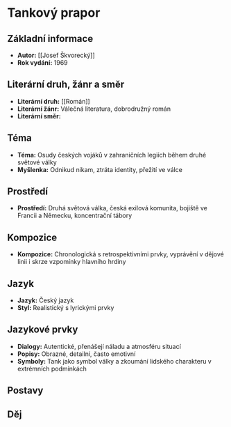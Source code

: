 # Tankový prapor

## Základní informace
- **Autor:** [[Josef Škvorecký]]
- **Rok vydání:** 1969

## Literární druh, žánr a směr 
- **Literární druh:** [[Román]]
- **Literární žánr:** Válečná literatura, dobrodružný román
- **Literární směr:** 

## Téma 
- **Téma:** Osudy českých vojáků v zahraničních legiích během druhé světové války
- **Myšlenka:** Odnikud nikam, ztráta identity, přežití ve válce

## Prostředí 
- **Prostředí:** Druhá světová válka, česká exilová komunita, bojiště ve Francii a Německu, koncentrační tábory

## Kompozice 
- **Kompozice:** Chronologická s retrospektivními prvky, vyprávění v dějové linii i skrze vzpomínky hlavního hrdiny

## Jazyk 
- **Jazyk:** Český jazyk
- **Styl:** Realistický s lyrickými prvky

## Jazykové prvky 
- **Dialogy:** Autentické, přenášejí náladu a atmosféru situací
- **Popisy:** Obrazné, detailní, často emotivní
- **Symboly:** Tank jako symbol války a zkoumání lidského charakteru v extrémních podmínkách

## Postavy 


## Děj

